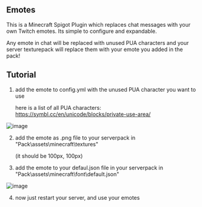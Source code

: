 
## Emotes

This is a Minecraft Spigot Plugin which replaces chat messages with your own Twitch emotes. Its simple to configure and expandable. 

Any emote in chat will be replaced with unused PUA characters and your server texturepack will replace them with your emote you added in the pack!
## Tutorial
1. add the emote to config.yml with the unused PUA character you want to use
   
    here is a list of all PUA characters: https://symbl.cc/en/unicode/blocks/private-use-area/
   
![image](https://github.com/felixstaude/Emotes/assets/87332522/1420703e-ed2e-4a54-aac9-a5ef920e6761)

2. add the emote as .png file to your serverpack in "Pack\assets\minecraft\textures"

     (it should be 100px, 100px)

3. add the emote to your defaul.json file in your serverpack in "Pack\assets\minecraft\font\default.json"

![image](https://github.com/felixstaude/Emotes/assets/87332522/143d9af5-dc56-4e3d-a71b-14a7b48b2709)

4. now just restart your server, and use your emotes
